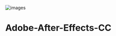 



![images](https://github.com/ozgurgungoro/Adobe-After-Effects-CC/assets/171092519/5588818e-9f87-460b-be85-3ef3935cbe76)




# Adobe-After-Effects-CC



